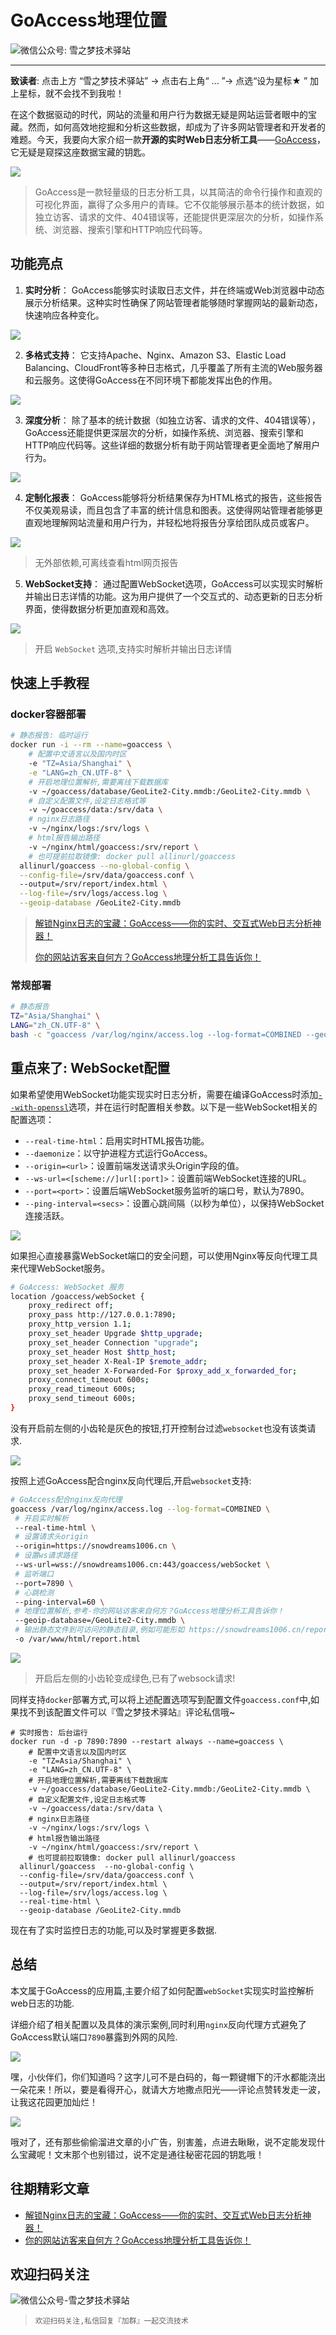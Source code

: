 # GoAccess地理位置

![微信公众号: 雪之梦技术驿站](https://s2.loli.net/2024/07/23/CHsWfznEuPXTOJZ.gif)

---

**致读者**: 点击上方 “雪之梦技术驿站” → 点击右上角“ ... ”→ 点选“设为星标★ ” 加上星标，就不会找不到我啦！ 

在这个数据驱动的时代，网站的流量和用户行为数据无疑是网站运营者眼中的宝藏。然而，如何高效地挖掘和分析这些数据，却成为了许多网站管理者和开发者的难题。今天，我要向大家介绍一款**开源的实时Web日志分析工具**——[GoAccess](https://goaccess.io/)，它无疑是窥探这座数据宝藏的钥匙。

![](https://s2.loli.net/2024/07/29/UoBHIGlcbNgjnhL.gif)

> GoAccess是一款轻量级的日志分析工具，以其简洁的命令行操作和直观的可视化界面，赢得了众多用户的青睐。它不仅能够展示基本的统计数据，如独立访客、请求的文件、404错误等，还能提供更深层次的分析，如操作系统、浏览器、搜索引擎和HTTP响应代码等。

## 功能亮点

1. **实时分析**：
   GoAccess能够实时读取日志文件，并在终端或Web浏览器中动态展示分析结果。这种实时性确保了网站管理者能够随时掌握网站的最新动态，快速响应各种变化。

![](https://s2.loli.net/2024/07/29/6BsDrIAtnOh8y2S.png)

2. **多格式支持**：
   它支持Apache、Nginx、Amazon S3、Elastic Load Balancing、CloudFront等多种日志格式，几乎覆盖了所有主流的Web服务器和云服务。这使得GoAccess在不同环境下都能发挥出色的作用。

![](https://s2.loli.net/2024/07/29/2I3ERxXOnUb18ma.png)

3. **深度分析**：
   除了基本的统计数据（如独立访客、请求的文件、404错误等），GoAccess还能提供更深层次的分析，如操作系统、浏览器、搜索引擎和HTTP响应代码等。这些详细的数据分析有助于网站管理者更全面地了解用户行为。
   
![](https://s2.loli.net/2024/07/29/hisvSLObUfo94DJ.png)

4. **定制化报表**：
   GoAccess能够将分析结果保存为HTML格式的报告，这些报告不仅美观易读，而且包含了丰富的统计信息和图表。这使得网站管理者能够更直观地理解网站流量和用户行为，并轻松地将报告分享给团队成员或客户。

![](https://s2.loli.net/2024/07/29/ZQXMm72LDwIFW5d.png)

> 无外部依赖,可离线查看html网页报告

5. **WebSocket支持**：
   通过配置WebSocket选项，GoAccess可以实现实时解析并输出日志详情的功能。这为用户提供了一个交互式的、动态更新的日志分析界面，使得数据分析更加直观和高效。

![](https://s2.loli.net/2024/07/29/E5ruheqNtKQiOV4.png)

> 开启 `WebSocket` 选项,支持实时解析并输出日志详情

## 快速上手教程

### docker容器部署

```bash
# 静态报告: 临时运行
docker run -i --rm --name=goaccess \
    # 配置中文语言以及国内时区
    -e "TZ=Asia/Shanghai" \
    -e "LANG=zh_CN.UTF-8" \
    # 开启地理位置解析,需要离线下载数据库
    -v ~/goaccess/database/GeoLite2-City.mmdb:/GeoLite2-City.mmdb \
    # 自定义配置文件,设定日志格式等
    -v ~/goaccess/data:/srv/data \
    # nginx日志路径
    -v ~/nginx/logs:/srv/logs \
    # html报告输出路径
    -v ~/nginx/html/goaccess:/srv/report \
    # 也可提前拉取镜像: docker pull allinurl/goaccess
  allinurl/goaccess --no-global-config \
  --config-file=/srv/data/goaccess.conf \ 
  --output=/srv/report/index.html \
  --log-file=/srv/logs/access.log \
  --geoip-database /GeoLite2-City.mmdb
```

> [解锁Nginx日志的宝藏：GoAccess——你的实时、交互式Web日志分析神器！](https://mp.weixin.qq.com/s?__biz=MzU3NTc1MDMwOQ==&mid=2247484364&idx=1&sn=aad6e42c99bacd72322024f9d5e95239&chksm=fd1f2a06ca68a3105e948e6a1db7098fadd6e5e74fe0cbb87ce736af749611df9611db9216fe&token=196077561&lang=zh_CN#rd)
> 
> [你的网站访客来自何方？GoAccess地理分析工具告诉你！](https://mp.weixin.qq.com/s?__biz=MzU3NTc1MDMwOQ==&mid=2247484416&idx=1&sn=769d951e80b61b6d9de4d543dfab0a96&chksm=fd1f2dcaca68a4dcc06c741978d3555ad4c2d2cce58cecbdbdfdc0e1278be084c592b1aa7dfd&payreadticket=HArebnqO4mbeqKrubRMmUIqSqlwjekBCPRKSH5bmrwrxcP3pDPPAoUg2kxZjPVpDUIlyjFo#rd)


### 常规部署

```bash
# 静态报告
TZ="Asia/Shanghai" \
LANG="zh_CN.UTF-8" \
bash -c "goaccess /var/log/nginx/access.log --log-format=COMBINED --geoip-database=/GeoLite2-City.mmdb -o /var/www/html/report.html"
```

## 重点来了: WebSocket配置

如果希望使用WebSocket功能实现实时日志分析，需要在编译GoAccess时添加[`--with-openssl`](https://goaccess.io/man)选项，并在运行时配置相关参数。以下是一些WebSocket相关的配置选项：

- `--real-time-html`：启用实时HTML报告功能。
- `--daemonize`：以守护进程方式运行GoAccess。
- `--origin=<url>`：设置前端发送请求头Origin字段的值。
- `--ws-url=<[scheme://]url[:port]>`：设置前端WebSocket连接的URL。
- `--port=<port>`：设置后端WebSocket服务监听的端口号，默认为7890。
- `--ping-interval=<secs>`：设置心跳间隔（以秒为单位），以保持WebSocket连接活跃。

![](https://s2.loli.net/2024/07/29/5jdKAvr8IDLmxF9.png)

如果担心直接暴露WebSocket端口的安全问题，可以使用Nginx等反向代理工具来代理WebSocket服务。

```bash
# GoAccess: WebSocket 服务
location /goaccess/webSocket {
    proxy_redirect off;
    proxy_pass http://127.0.0.1:7890;
    proxy_http_version 1.1;
    proxy_set_header Upgrade $http_upgrade;
    proxy_set_header Connection "upgrade";
    proxy_set_header Host $http_host;
    proxy_set_header X-Real-IP $remote_addr;
    proxy_set_header X-Forwarded-For $proxy_add_x_forwarded_for;
    proxy_connect_timeout 600s;
    proxy_read_timeout 600s;
    proxy_send_timeout 600s;
}
```

没有开启前左侧的小齿轮是灰色的按钮,打开控制台过滤`websocket`也没有该类请求.

![](https://s2.loli.net/2024/07/29/7Q92Ja8hZOTgLSw.png)

按照上述GoAccess配合nginx反向代理后,开启`websocket`支持:

```bash
# GoAccess配合nginx反向代理
goaccess /var/log/nginx/access.log --log-format=COMBINED \
 # 开启实时解析
 --real-time-html \
 # 设置请求头origin
 --origin=https://snowdreams1006.cn \
 # 设置ws请求路径
 --ws-url=wss://snowdreams1006.cn:443/goaccess/webSocket \
 # 监听端口
 --port=7890 \
 # 心跳检测
 --ping-interval=60 \
 # 地理位置解析,参考-你的网站访客来自何方？GoAccess地理分析工具告诉你！
 --geoip-database=/GeoLite2-City.mmdb \
 # 输出静态文件到可访问的静态目录,例如可能形如 https://snowdreams1006.cn/report.html
 -o /var/www/html/report.html
```

![](https://s2.loli.net/2024/07/29/YOgribwhqJeo23D.png)

> 开启后左侧的小齿轮变成绿色,已有了websock请求!

同样支持`docker`部署方式,可以将上述配置选项写到配置文件`goaccess.conf`中,如果找不到该配置文件可以『雪之梦技术驿站』评论私信哦~

```
# 实时报告: 后台运行
docker run -d -p 7890:7890 --restart always --name=goaccess \
    # 配置中文语言以及国内时区
    -e "TZ=Asia/Shanghai" \
    -e "LANG=zh_CN.UTF-8" \
    # 开启地理位置解析,需要离线下载数据库
    -v ~/goaccess/database/GeoLite2-City.mmdb:/GeoLite2-City.mmdb \
    # 自定义配置文件,设定日志格式等
    -v ~/goaccess/data:/srv/data \
    # nginx日志路径
    -v ~/nginx/logs:/srv/logs \
    # html报告输出路径
    -v ~/nginx/html/goaccess:/srv/report \
    # 也可提前拉取镜像: docker pull allinurl/goaccess
  allinurl/goaccess  --no-global-config \ 
  --config-file=/srv/data/goaccess.conf \
  --output=/srv/report/index.html \
  --log-file=/srv/logs/access.log \
  --real-time-html \
  --geoip-database /GeoLite2-City.mmdb
```

现在有了实时监控日志的功能,可以及时掌握更多数据.

## 总结

本文属于GoAccess的应用篇,主要介绍了如何配置`webSocket`实现实时监控解析web日志的功能.

详细介绍了相关配置以及具体的演示案例,同时利用`nginx`反向代理方式避免了GoAccess默认端口`7890`暴露到外网的风险.

![](https://s2.loli.net/2024/07/30/y4ifRJ3AxXhpsOB.png)

嘿，小伙伴们，你们知道吗？这字儿可不是白码的，每一颗键帽下的汗水都能浇出一朵花来！所以，要是看得开心，就请大方地撒点阳光——评论点赞转发走一波，让我这花园更加灿烂！

![](https://s2.loli.net/2024/07/23/gidnr39eTmzqvDY.webp)

哦对了，还有那些偷偷溜进文章的小广告，别害羞，点进去瞅瞅，说不定能发现什么宝藏呢！文末那个也别错过，说不定是通往秘密花园的钥匙哦！

## 往期精彩文章

- [解锁Nginx日志的宝藏：GoAccess——你的实时、交互式Web日志分析神器！](https://mp.weixin.qq.com/s/CcbhNsdorentS9jHTwAOMQ)
- [你的网站访客来自何方？GoAccess地理分析工具告诉你！](https://mp.weixin.qq.com/s?__biz=MzU3NTc1MDMwOQ==&mid=2247484416&idx=1&sn=769d951e80b61b6d9de4d543dfab0a96&chksm=fd1f2dcaca68a4dcc06c741978d3555ad4c2d2cce58cecbdbdfdc0e1278be084c592b1aa7dfd&payreadticket=HArebnqO4mbeqKrubRMmUIqSqlwjekBCPRKSH5bmrwrxcP3pDPPAoUg2kxZjPVpDUIlyjFo#rd)

## 欢迎扫码关注

![微信公众号-雪之梦技术驿站](https://s2.loli.net/2024/07/23/G1JLeUsXThgWFwP.jpg)

> `欢迎扫码关注,私信回复『加群』一起交流技术`
